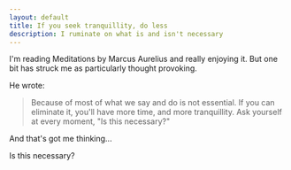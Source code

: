 ```yaml
---
layout: default
title: If you seek tranquillity, do less
description: I ruminate on what is and isn't necessary
---
```

I'm reading Meditations by Marcus Aurelius and really enjoying it. But one bit has struck me as particularly thought provoking.

He wrote:

> Because of most of what we say and do is not essential. If you can eliminate it, you'll have more time, and more tranquillity. Ask yourself at every moment, "Is this necessary?"

And that's got me thinking...

Is this necessary?